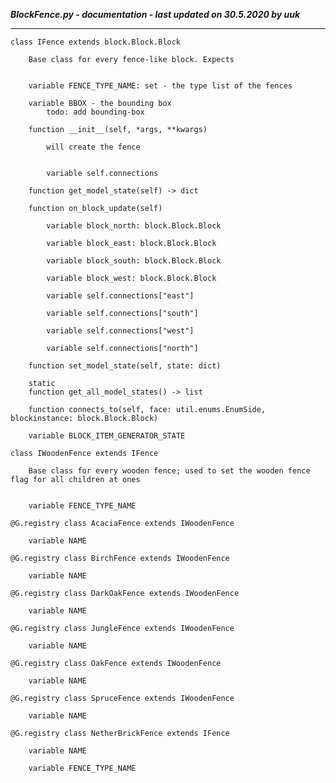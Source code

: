 ***BlockFence.py - documentation - last updated on 30.5.2020 by uuk***
___

    class IFence extends block.Block.Block
        
        Base class for every fence-like block. Expects


        variable FENCE_TYPE_NAME: set - the type list of the fences

        variable BBOX - the bounding box
            todo: add bounding-box

        function __init__(self, *args, **kwargs)
            
            will create the fence


            variable self.connections

        function get_model_state(self) -> dict

        function on_block_update(self)

            variable block_north: block.Block.Block

            variable block_east: block.Block.Block

            variable block_south: block.Block.Block

            variable block_west: block.Block.Block

            variable self.connections["east"]

            variable self.connections["south"]

            variable self.connections["west"]

            variable self.connections["north"]

        function set_model_state(self, state: dict)

        static
        function get_all_model_states() -> list

        function connects_to(self, face: util.enums.EnumSide, blockinstance: block.Block.Block)

        variable BLOCK_ITEM_GENERATOR_STATE

    class IWoodenFence extends IFence
        
        Base class for every wooden fence; used to set the wooden fence flag for all children at ones


        variable FENCE_TYPE_NAME

    @G.registry class AcaciaFence extends IWoodenFence

        variable NAME

    @G.registry class BirchFence extends IWoodenFence

        variable NAME

    @G.registry class DarkOakFence extends IWoodenFence

        variable NAME

    @G.registry class JungleFence extends IWoodenFence

        variable NAME

    @G.registry class OakFence extends IWoodenFence

        variable NAME

    @G.registry class SpruceFence extends IWoodenFence

        variable NAME

    @G.registry class NetherBrickFence extends IFence

        variable NAME

        variable FENCE_TYPE_NAME